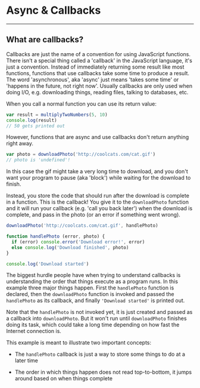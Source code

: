 # Async & Callbacks

---

## What are callbacks?

Callbacks are just the name of a convention for using JavaScript functions. There isn't a special thing called a 'callback' in the JavaScript language, it's just a convention. Instead of immediately returning some result like most functions, functions that use callbacks take some time to produce a result. The word 'asynchronous', aka 'async' just means 'takes some time' or 'happens in the future, not right now'. Usually callbacks are only used when doing I/O, e.g. downloading things, reading files, talking to databases, etc.

When you call a normal function you can use its return value:

```js
var result = multiplyTwoNumbers(5, 10)
console.log(result)
// 50 gets printed out
```

However, functions that are async and use callbacks don't return anything right away.

```js
var photo = downloadPhoto('http://coolcats.com/cat.gif')
// photo is 'undefined'!
```

In this case the gif might take a very long time to download, and you don't want your program to pause \(aka 'block'\) while waiting for the download to finish.

Instead, you store the code that should run after the download is complete in a function. This is the callback! You give it to the `downloadPhoto` function and it will run your callback \(e.g. 'call you back later'\) when the download is complete, and pass in the photo \(or an error if something went wrong\).

```js
downloadPhoto('http://coolcats.com/cat.gif', handlePhoto)

function handlePhoto (error, photo) {
  if (error) console.error('Download error!', error)
  else console.log('Download finished', photo)
}

console.log('Download started')
```

The biggest hurdle people have when trying to understand callbacks is understanding the order that things execute as a program runs. In this example three major things happen. First the `handlePhoto` function is declared, then the `downloadPhoto` function is invoked and passed the `handlePhoto` as its callback, and finally `'Download started'` is printed out.

Note that the `handlePhoto` is not invoked yet, it is just created and passed as a callback into `downloadPhoto`. But it won't run until `downloadPhoto` finishes doing its task, which could take a long time depending on how fast the Internet connection is.

This example is meant to illustrate two important concepts:

* The `handlePhoto` callback is just a way to store some things to do at a later time

* The order in which things happen does not read top-to-bottom, it jumps around based on when things complete



